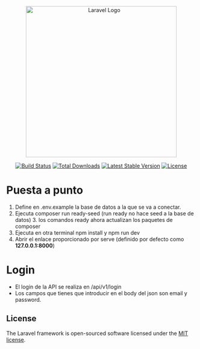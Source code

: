 <p align="center"><a href="https://laravel.com" target="_blank"><img src="https://raw.githubusercontent.com/laravel/art/master/logo-lockup/5%20SVG/2%20CMYK/1%20Full%20Color/laravel-logolockup-cmyk-red.svg" width="400" alt="Laravel Logo"></a></p>

<p align="center">
<a href="https://github.com/laravel/framework/actions"><img src="https://github.com/laravel/framework/workflows/tests/badge.svg" alt="Build Status"></a>
<a href="https://packagist.org/packages/laravel/framework"><img src="https://img.shields.io/packagist/dt/laravel/framework" alt="Total Downloads"></a>
<a href="https://packagist.org/packages/laravel/framework"><img src="https://img.shields.io/packagist/v/laravel/framework" alt="Latest Stable Version"></a>
<a href="https://packagist.org/packages/laravel/framework"><img src="https://img.shields.io/packagist/l/laravel/framework" alt="License"></a>
</p>

# Puesta a punto

1. Define en .env.example la base de datos a la que se va a conectar.
2. Ejecuta composer run ready-seed (run ready no hace seed a la base de datos)
   3. los comandos ready ahora actualizan los paquetes de composer
3. Ejecuta en otra terminal npm install y npm run dev
4. Abrir el enlace proporcionado por serve (definido por defecto como **127.0.0.1:8000**)

# Login
- El login de la API se realiza en /api/v1/login
- Los campos que tienes que introducir en el body del json son email y password.

## License

The Laravel framework is open-sourced software licensed under the [MIT license](https://opensource.org/licenses/MIT).
